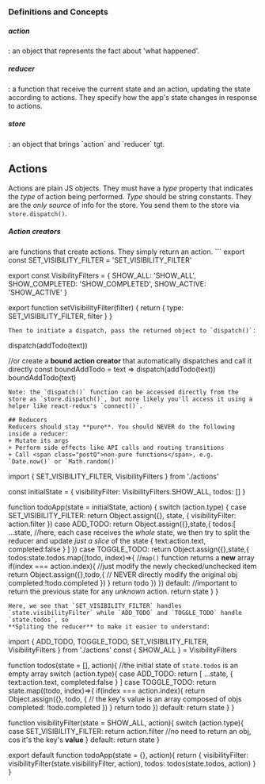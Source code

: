 ### Definitions and Concepts
<h5 class="postDefine">action</h5>: an object that represents the fact about 'what happened'.
<h5 class="postDefine">reducer</h5>: a function that receive the current state and an action, updating the state according to actions. They specify how the app's state changes in response to actions.
<h5 class="postDefine">store</h5>: an object that brings `action` and `reducer` tgt. 

## Actions
Actions are plain JS objects. They must have a *type* property that indicates the *type* of action being performed. *Type* should be string constants.
They are the *only source* of info for the store. You send them to the store via `store.dispatch()`.
<h5 class="postDefine">Action creators</h5> are functions that create actions. They simply return an action.
```
export const SET_VISIBILITY_FILTER = 'SET_VISIBILITY_FILTER'

export const VisibilityFilters = {
  SHOW_ALL: 'SHOW_ALL',
  SHOW_COMPLETED: 'SHOW_COMPLETED',
  SHOW_ACTIVE: 'SHOW_ACTIVE'
}

export function setVisibilityFilter(filter) {
  return { type: SET_VISIBILITY_FILTER, filter }
}
```
Then to initiate a dispatch, pass the returned object to `dispatch()`:
```
dispatch(addTodo(text))

//or create a **bound action creator** that automatically dispatches and call it directly
const boundAddTodo = text => dispatch(addTodo(text))
boundAddTodo(text)
```
Note: the `dispatch()` function can be accessed directly from the store as `store.dispatch()`, but more likely you'll access it using a helper like react-redux's `connect()`. 

## Reducers
Reducers should stay **pure**. You should NEVER do the following inside a reducer:
+ Mutate its args
+ Perform side effects like API calls and routing transitions
+ Call <span class="postQ">non-pure functions</span>, e.g. `Date.now()` or `Math.random()`

```
import { SET_VISIBILITY_FILTER, VisibilityFilters } from './actions'

const initialState = {
  visibilityFilter: VisibilityFilters.SHOW_ALL,
  todos: []
}

function todoApp(state = initialState, action) {
  switch (action.type) {
    case SET_VISIBILITY_FILTER:
      return Object.assign({}, state, { 
        visibilityFilter: action.filter
      })
    case ADD_TODO:
      return Object.assign({},state,{
        todos:[
          ...state, //here, each case receives the *whole* state, we then try to split the reducer and update *just a slice* of the state
          {
            text:action.text,
            completed:false
          }
        ]
      })
    case TOGGLE_TODO:
      return Object.assign({},state,{
        todos:state.todos.map((todo, index)=>{ //`map()` function returns a **new** array
          if(index === action.index){ //just modify the newly checked/unchecked item
            return Object.assign({},todo,{ // NEVER directly modify the original obj
              completed:!todo.completed
            })
          }
          return todo
        })
      })
    default: //important to return the previous state for any *unknown* action.
      return state
  }
}
```
Here, we see that `SET_VISIBILITY_FILTER` handles `state.visibilityFilter` while `ADD_TODO` and `TOGGLE_TODO` handle `state.todos`, so
**Spliting the reducer** to make it easier to understand:
```
import {
  ADD_TODO,
  TOGGLE_TODO,
  SET_VISIBILITY_FILTER,
  VisibilityFilters
} from './actions'
const { SHOW_ALL } = VisibilityFilters

function todos(state = [], action){ //the initial state of `state.todos` is an empty array
  switch (action.type){
    case ADD_TODO:
      return [
        ...state,
        {
          text:action.text,
          completed:false
        }
      ]
    case TOGGLE_TODO:
      return state.map((todo, index)=>{
        if(index === action.index){
          return Object.assign({}, todo, { // the key's value is an array composed of objs
            completed: !todo.completed
          })
        }
        return todo
      })
    default:
      return state
  }
}

function visibilityFilter(state = SHOW_ALL, action){
  switch (action.type){
    case SET_VISIBILITY_FILTER:
      return action.filter //no need to return an obj, cos it's the key's **value**
  }
    default:
      return state
}

export default function todoApp(state = {}, action){
  return {
    visibilityFilter: visibilityFilter(state.visibilityFilter, action),
    todos: todos(state.todos, action)
  }
}
```

